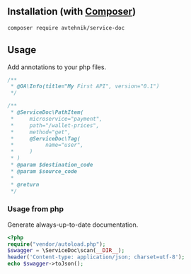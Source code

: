 ## Installation (with [Composer](https://getcomposer.org))

```bash
composer require avtehnik/service-doc
```

## Usage

Add annotations to your php files.

```php
/**
 * @OA\Info(title="My First API", version="0.1")
 */

/**
 * @ServiceDoc\PathItem(
 *     microservice="payment",
 *     path="/wallet-prices",
 *     method="get",
 *     @ServiceDoc\Tag(
 *          name="user",
 *     )
 * )
 * @param $destination_code
 * @param $source_code
 *
 * @return
 */
```

### Usage from php

Generate always-up-to-date documentation.

```php
<?php
require("vendor/autoload.php");
$swagger = \ServiceDoc\scan(__DIR__);
header('Content-type: application/json; charset=utf-8');
echo $swagger->toJson();
```
